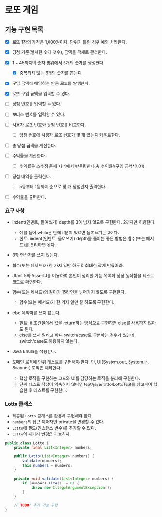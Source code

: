 # 로또 게임

## 기능 구현 목록

- [x] 로또 1장의 가격은 1,000원이다. 단위가 틀린 경우 예외 처리한다.
- [x] 당첨 기준(일치한 숫자 갯수), 금액을 객체로 관리한다.
- [x] 1 ~ 45까지의 숫자 범위에서 6개의 숫자를 생성한다.
  - [x] 중복되지 않는 6개의 숫자를 뽑는다.
- [x] 구입 금액에 해당하는 만큼 로또를 발행한다.
- [x] 로또 구입 금액을 입력할 수 있다.
- [ ] 당첨 번호를 입력할 수 있다.
- [ ] 보너스 번호를 입력할 수 있다.
- [ ] 사용자 로또 번호와 당첨 번호를 비교한다.
  - [ ] 당첨 번호에 사용자 로또 번호가 몇 개 있는지 카운트한다.
- [ ] 총 당첨 금액을 계산한다.
- [ ] 수익률을 계산한다.
    - [ ] 수익률은 소수점 둘째 자리에서 반올림한다.총 수익률/(구입 금액*0.01)
- [ ] 당첨 내역을 출력한다.
  - [ ] 5등부터 1등까지 순으로 몇 개 당첨인지 출력한다.
- [ ] 수익률을 출력한다.



### 요구 사항
* indent(인덴트, 들여쓰기) depth를 3이 넘지 않도록 구현한다. 2까지만 허용한다.
    * 예를 들어 while문 안에 if문이 있으면 들여쓰기는 2이다.
    * 힌트: indent(인덴트, 들여쓰기) depth를 줄이는 좋은 방법은 함수(또는 메서드)를 분리하면 된다.
* 3항 연산자를 쓰지 않는다.
* 함수(또는 메서드)가 한 가지 일만 하도록 최대한 작게 만들어라.
* JUnit 5와 AssertJ를 이용하여 본인이 정리한 기능 목록이 정상 동작함을 테스트 코드로 확인한다.

* 함수(또는 메서드)의 길이가 15라인을 넘어가지 않도록 구현한다.
  * 함수(또는 메서드)가 한 가지 일만 잘 하도록 구현한다.
* else 예약어를 쓰지 않는다.
  * 힌트: if 조건절에서 값을 return하는 방식으로 구현하면 else를 사용하지 않아도 된다.
  * else를 쓰지 말라고 하니 switch/case로 구현하는 경우가 있는데 switch/case도 허용하지 않는다.
* Java Enum을 적용한다.
* 도메인 로직에 단위 테스트를 구현해야 한다. 단, UI(System.out, System.in, Scanner) 로직은 제외한다.
  * 핵심 로직을 구현하는 코드와 UI를 담당하는 로직을 분리해 구현한다.
  * 단위 테스트 작성이 익숙하지 않다면 test/java/lotto/LottoTest를 참고하여 학습한 후 테스트를 구현한다.


### Lotto 클래스

- 제공된 `Lotto` 클래스를 활용해 구현해야 한다.
- `numbers`의 접근 제어자인 private을 변경할 수 없다.
- `Lotto`에 필드(인스턴스 변수)를 추가할 수 없다.
- `Lotto`의 패키지 변경은 가능하다.

```java
public class Lotto {
    private final List<Integer> numbers;

    public Lotto(List<Integer> numbers) {
        validate(numbers);
        this.numbers = numbers;
    }

    private void validate(List<Integer> numbers) {
        if (numbers.size() != 6) {
            throw new IllegalArgumentException();
        }
    }

    // TODO: 추가 기능 구현
}
```